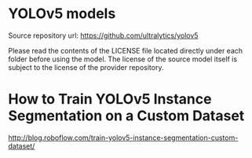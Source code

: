 # YOLOv5 models

Source repository url: https://github.com/ultralytics/yolov5

Please read the contents of the LICENSE file located directly under each folder before using the model. The license of the source model itself is subject to the license of the provider repository.

# How to Train YOLOv5 Instance Segmentation on a Custom Dataset
http://blog.roboflow.com/train-yolov5-instance-segmentation-custom-dataset/
